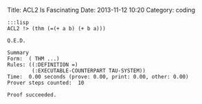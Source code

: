 Title: ACL2 Is Fascinating
Date: 2013-11-12 10:20
Category: coding


	:::lisp
	ACL2 !> (thm (=(+ a b) (+ b a)))

    Q.E.D.

    Summary
    Form:  ( THM ...)
    Rules: ((:DEFINITION =)
            (:EXECUTABLE-COUNTERPART TAU-SYSTEM))
    Time:  0.00 seconds (prove: 0.00, print: 0.00, other: 0.00)
    Prover steps counted:  10

    Proof succeeded.